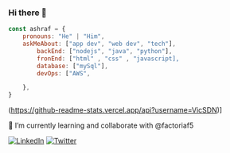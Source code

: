 ### Hi there 👋

```javascript
const ashraf = {
    pronouns: "He" | "Him",
    askMeAbout: ["app dev", "web dev", "tech"],
        backEnd: ["nodejs", "java", "python"],
        fronEnd: ["html" , "css" , "javascript],   
        database: ["mySql"],
        devOps: ["AWS",

    },
}
```
(https://github-readme-stats.vercel.app/api?username=VicSDN)]

 🌱 I’m currently learning and collaborate with @factoriaf5

 [![LinkedIn](https://img.shields.io/badge/LinkedIn-0077B5?style=flat-square&logo=linkedin&logoColor=white)](https://www.linkedin.com/in/victormenendez-fsd)
[![Twitter](https://img.shields.io/badge/Twitter-1DA1F2?style=flat-square&logo=twitter&logoColor=white)](https://twitter.com/VictorSDN)


